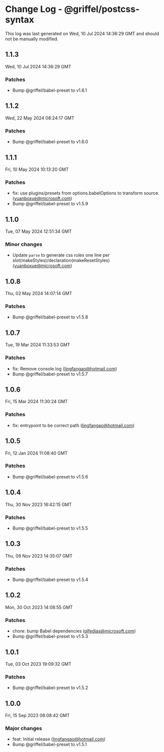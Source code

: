 # Change Log - @griffel/postcss-syntax

This log was last generated on Wed, 10 Jul 2024 14:36:29 GMT and should not be manually modified.

<!-- Start content -->

## 1.1.3

Wed, 10 Jul 2024 14:36:29 GMT

### Patches

- Bump @griffel/babel-preset to v1.6.1

## 1.1.2

Wed, 22 May 2024 08:24:17 GMT

### Patches

- Bump @griffel/babel-preset to v1.6.0

## 1.1.1

Fri, 10 May 2024 10:13:20 GMT

### Patches

- fix: use plugins/presets from options.babelOptions to transform source. (yuanboxue@microsoft.com)
- Bump @griffel/babel-preset to v1.5.9

## 1.1.0

Tue, 07 May 2024 12:51:34 GMT

### Minor changes

- Update `parse` to generate css rules one line per slot(makeStyles)/declaration(makeResetStyles) (yuanboxue@microsoft.com)

## 1.0.8

Thu, 02 May 2024 14:07:14 GMT

### Patches

- Bump @griffel/babel-preset to v1.5.8

## 1.0.7

Tue, 19 Mar 2024 11:33:53 GMT

### Patches

- fix: Remove console.log (lingfangao@hotmail.com)
- Bump @griffel/babel-preset to v1.5.7

## 1.0.6

Fri, 15 Mar 2024 11:30:24 GMT

### Patches

- fix: entrypoint to be correct path (lingfangao@hotmail.com)

## 1.0.5

Fri, 12 Jan 2024 11:08:40 GMT

### Patches

- Bump @griffel/babel-preset to v1.5.6

## 1.0.4

Thu, 30 Nov 2023 16:42:15 GMT

### Patches

- Bump @griffel/babel-preset to v1.5.5

## 1.0.3

Thu, 09 Nov 2023 14:35:07 GMT

### Patches

- Bump @griffel/babel-preset to v1.5.4

## 1.0.2

Mon, 30 Oct 2023 14:08:55 GMT

### Patches

- chore: bump Babel dependencies (olfedias@microsoft.com)
- Bump @griffel/babel-preset to v1.5.3

## 1.0.1

Tue, 03 Oct 2023 19:09:32 GMT

### Patches

- Bump @griffel/babel-preset to v1.5.2

## 1.0.0

Fri, 15 Sep 2023 08:08:42 GMT

### Major changes

- feat: Initial release (lingfangao@hotmail.com)
- Bump @griffel/babel-preset to v1.5.1
